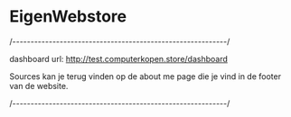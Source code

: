 # EigenWebstore

/-----------------------------------------------------------/

dashboard url: http://test.computerkopen.store/dashboard

Sources kan je terug vinden op de about me page die je vind in de footer van de website. 

/-----------------------------------------------------------/
